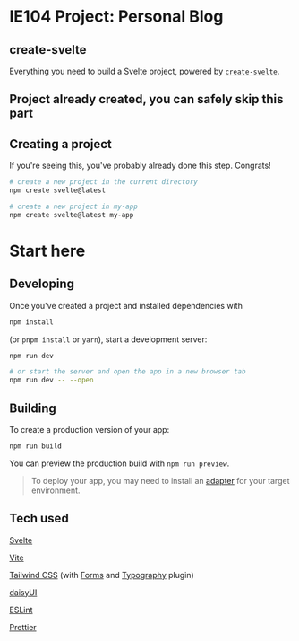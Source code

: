 # IE104 Project: Personal Blog

## create-svelte

Everything you need to build a Svelte project, powered by [`create-svelte`](https://github.com/sveltejs/kit/tree/master/packages/create-svelte).

## Project already created, you can safely skip this part

## Creating a project

If you're seeing this, you've probably already done this step. Congrats!

```bash
# create a new project in the current directory
npm create svelte@latest

# create a new project in my-app
npm create svelte@latest my-app
```

# Start here

## Developing

Once you've created a project and installed dependencies with 

```bash
npm install
```

(or `pnpm install` or `yarn`), start a development server:

```bash
npm run dev

# or start the server and open the app in a new browser tab
npm run dev -- --open
```

## Building

To create a production version of your app:

```bash
npm run build
```

You can preview the production build with `npm run preview`.

> To deploy your app, you may need to install an [adapter](https://kit.svelte.dev/docs/adapters) for your target environment.

## Tech used

[Svelte](https://svelte.dev/)

[Vite](https://vitejs.dev/)

[Tailwind CSS](https://tailwindcss.com/) (with [Forms](https://github.com/tailwindlabs/tailwindcss-forms) and [Typography](https://github.com/tailwindlabs/tailwindcss-typography) plugin)

[daisyUI](https://daisyui.com/)

[ESLint](https://eslint.org/)

[Prettier](https://prettier.io/)
